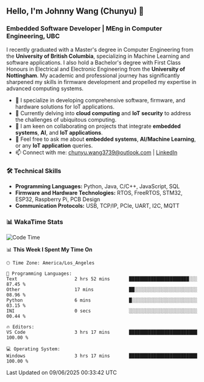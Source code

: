 ## Hello, I'm Johnny Wang (Chunyu) 👋

### Embedded Software Developer | MEng in Computer Engineering, UBC

I recently graduated with a Master's degree in Computer Engineering from the **University of British Columbia**, specializing in Machine Learning and software applications. I also hold a Bachelor's degree with First Class Honours in Electrical and Electronic Engineering from the **University of Nottingham**. My academic and professional journey has significantly sharpened my skills in firmware development and propelled my expertise in advanced computing systems.

- 🔭 I specialize in developing comprehensive software, firmware, and hardware solutions for IoT applications.
- 🌱 Currently delving into **cloud computing** and **IoT security** to address the challenges of ubiquitous computing.
- 🤝 I am keen on collaborating on projects that integrate **embedded systems**, **AI**, and **IoT applications**.
- 💬 Feel free to ask me about **embedded systems**, **AI/Machine Learning**, or any **IoT application** queries.
- 📫 Connect with me: [chunyu.wang3739@outlook.com](mailto:chunyu.wang3739@outlook.com) | [LinkedIn](https://www.linkedin.com/in/shycw1/)


### 🛠️ Technical Skills
- **Programming Languages:** Python, Java, C/C++, JavaScript, SQL
- **Firmware and Hardware Technologies:** RTOS, FreeRTOS, STM32, ESP32, Raspberry Pi, PCB Design
- **Communication Protocols:** USB, TCP/IP, PCIe, UART, I2C, MQTT

### 📊 WakaTime Stats
<!--START_SECTION:waka-->
![Code Time](http://img.shields.io/badge/Code%20Time-103%20hrs%2036%20mins-blue)

📊 **This Week I Spent My Time On** 

```text
🕑︎ Time Zone: America/Los_Angeles

💬 Programming Languages: 
Text                     2 hrs 52 mins       ██████████████████████░░░   87.45 % 
Other                    17 mins             ██░░░░░░░░░░░░░░░░░░░░░░░   08.96 % 
Python                   6 mins              █░░░░░░░░░░░░░░░░░░░░░░░░   03.15 % 
INI                      0 secs              ░░░░░░░░░░░░░░░░░░░░░░░░░   00.44 % 

🔥 Editors: 
VS Code                  3 hrs 17 mins       █████████████████████████   100.00 % 

💻 Operating System: 
Windows                  3 hrs 17 mins       █████████████████████████   100.00 % 
```


 Last Updated on 09/06/2025 00:33:42 UTC
<!--END_SECTION:waka-->
